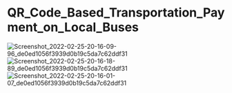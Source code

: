 # QR_Code_Based_Transportation_Payment_on_Local_Buses

![Screenshot_2022-02-25-20-16-09-96_de0ed1056f3939d0b19c5da7c62ddf31](https://user-images.githubusercontent.com/43104891/155714907-121069ce-9d7f-4f3e-b95a-afcf08ab7673.jpg)
![Screenshot_2022-02-25-20-16-18-89_de0ed1056f3939d0b19c5da7c62ddf31](https://user-images.githubusercontent.com/43104891/155714916-4ed8b2e5-8090-421e-a7b0-95b070dc6243.jpg)
![Screenshot_2022-02-25-20-16-01-07_de0ed1056f3939d0b19c5da7c62ddf31](https://user-images.githubusercontent.com/43104891/155714927-7aceacfd-9df3-41bf-b4ee-e25295cafc39.jpg)
